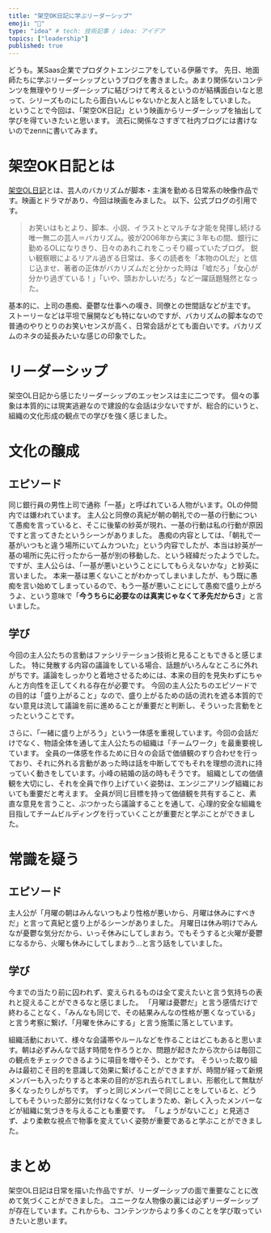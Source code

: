 ```yaml
---
title: "架空OK日記に学ぶリーダーシップ"
emoji: "📘"
type: "idea" # tech: 技術記事 / idea: アイデア
topics: ["leadership"]
published: true
---
```


どうも。某Saas企業でプロダクトエンジニアをしている伊藤です。
先日、地面師たちに学ぶリーダーシップというブログを書きました。あまり関係ないコンテンツを無理やりリーダーシップに結びつけて考えるというのが結構面白いなと思って、シリーズものにしたら面白いんじゃないかと友人と話をしていました。
ということで今回は、「架空OK日記」という映画からリーダーシップを抽出して学びを得ていきたいと思います。
流石に関係なさすぎて社内ブログには書けないのでzennに書いてみます。

# 架空OK日記とは
[架空OL日記](https://www.kaku-ol.jp/)とは、芸人のバカリズムが脚本・主演を勤める日常系の映像作品です。映画とドラマがあり、今回は映画をみました。
以下、公式ブログの引用です。

> お笑いはもとより、脚本、小説、イラストとマルチな才能を発揮し続ける唯一無二の芸人＝バカリズム。彼が2006年から実に３年もの間、銀行に勤めるOLになりきり、日々のあれこれをこっそり綴っていたブログ。
鋭い観察眼によるリアル過ぎる日常は、多くの読者を「本物のOLだ」と信じ込ませ、著者の正体がバカリズムだと分かった時は「嘘だろ」「女心が分かり過ぎている！」「いや、頭おかしいだろ」など一躍話題騒然となった。

基本的に、上司の愚痴、憂鬱な仕事への嘆き、同僚との世間話などが主です。
ストーリーなどは平坦で展開なども特にないのですが、バカリズムの脚本なので普通のやりとりのお笑いセンスが高く、日常会話がとても面白いです。バカリズムのネタの延長みたいな感じの印象でした。

# リーダーシップ
架空OL日記から感じたリーダーシップのエッセンスは主に二つです。
個々の事象は本質的には現実逃避なので建設的な会話は少ないですが、総合的にいうと、組織の文化形成の観点での学びを強く感じました。

# 文化の醸成
## エピソード
同じ銀行員の男性上司で通称「一基」と呼ばれている人物がいます。OLの仲間内では嫌われています。
主人公と同僚の真紀が朝の朝礼での一基の行動について愚痴を言っていると、そこに後輩の紗英が現れ、一基の行動は私の行動が原因ですと言ってきたというシーンがありました。
愚痴の内容としては、「朝礼で一基がいつもと違う場所にいてムカついた」という内容でしたが、本当は紗英が一基の場所に先に行ったから一基が別の移動した、という経緯だったようでした。
ですが、主人公らは、「一基が悪いということにしてもらえないかな」と紗英に言いました。
本来一基は悪くないことがわかってしまいましたが、もう既に愚痴を言い始めてしまっているので、もう一基が悪いことにして愚痴で盛り上がろうよ、という意味で「**今うちらに必要なのは真実じゃなくて矛先だからさ**」と言いました。

## 学び
今回の主人公たちの言動はファシリテーション技術と見ることもできると感じました。
特に発散する内容の議論をしている場合、話題がいろんなところに外れがちです。議論をしっかりと着地させるためには、本来の目的を見失わずにちゃんと方向性を正してくれる存在が必要です。
今回の主人公たちのエピソードでの目的は「盛り上がること」なので、盛り上がるための話の流れを遮る本質的でない意見は流して議論を前に進めることが重要だと判断し、そういった言動をとったということです。

さらに、「一緒に盛り上がろう」という一体感を重視しています。今回の会話だけでなく、物語全体を通して主人公たちの組織は「チームワーク」を最重要視しています。
全員の一体感を作るために日々の会話で価値観のすり合わせを行っており、それに外れる言動があった時は話を中断してでもそれを理想の流れに持っていく動きをしています。小峰の結婚の話の時もそうです。
組織としての価値観を大切にし、それを全員で作り上げていく姿勢は、エンジニアリング組織においても重要だと考えます。
全員が同じ目標を持って価値観を共有すること、素直な意見を言うこと、ぶつかったら議論することを通して、心理的安全な組織を目指してチームビルディングを行っていくことが重要だと学ぶことができました。


# 常識を疑う
## エピソード
主人公が「月曜の朝はみんないつもより性格が悪いから、月曜は休みにすべきだ」と言って真紀と盛り上がるシーンがありました。
月曜日は休み明けでみんなが憂鬱な気分だから、いっそ休みにしてしまおう。でもそうすると火曜が憂鬱になるから、火曜も休みにしてしまおう...と言う話をしていました。

## 学び
今までの当たり前に囚われず、変えられるものは全て変えたいと言う気持ちの表れと捉えることができるなと感じました。
「月曜は憂鬱だ」と言う感情だけで終わることなく、「みんなも同じで、その結果みんなの性格が悪くなっている」と言う考察に繋げ、「月曜を休みにする」と言う施策に落としています。

組織活動において、様々な会議帯やルールなどを作ることはどこもあると思います。朝は必ずみんなで話す時間を作ろうとか、問題が起きたから次からは毎回この観点をチェックできるように項目を増やそう、とかです。
そういった取り組みは最初こそ目的を意識して効果に繋げることができますが、時間が経って新規メンバーも入ったりすると本来の目的が忘れ去られてしまい、形骸化して無駄が多くなったりしがちです。
ずっと同じメンバーで同じことをしていると、どうしてもそういった部分に気付けなくなってしまうため、新しく入ったメンバーなどが組織に気づきを与えることも重要です。
「しょうがないこと」と見逃さず、より柔軟な視点で物事を変えていく姿勢が重要であると学ぶことができました。

# まとめ
架空OL日記は日常を描いた作品ですが、リーダーシップの面で重要なことに改めて気づくことができました。
ユニークな人物像の裏には必ずリーダーシップが存在しています。これからも、コンテンツからより多くのことを学び取っていきたいと思います。
